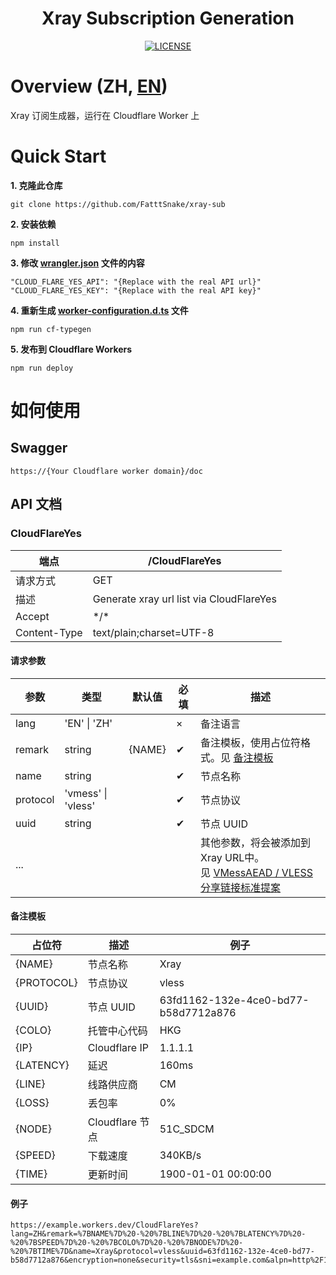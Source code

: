 <div align="center">
    <h1>
        <span>Xray Subscription Generation</span>
    </h1>
</div>
<div align="center">
    <a href="LICENSE">
        <img alt="LICENSE" src="https://img.shields.io/github/license/FatttSnake/xray-sub">
    </a>
</div>

# Overview (ZH, [EN](README.md))

Xray 订阅生成器，运行在 Cloudflare Worker 上

# Quick Start

**1. 克隆此仓库**

```shell
git clone https://github.com/FatttSnake/xray-sub
```

**2. 安装依赖**

```shell
npm install
```

**3. 修改 [wrangler.json](wrangler.json) 文件的内容**

```text
"CLOUD_FLARE_YES_API": "{Replace with the real API url}"
"CLOUD_FLARE_YES_KEY": "{Replace with the real API key}"
```

**4. 重新生成 [worker-configuration.d.ts](worker-configuration.d.ts) 文件**

```shell
npm run cf-typegen
```

**5. 发布到 Cloudflare Workers**

```shell
npm run deploy
```

# 如何使用

## Swagger

```text
https://{Your Cloudflare worker domain}/doc
```

## API 文档

### CloudFlareYes

| 端点           | /CloudFlareYes                           |
|--------------|------------------------------------------|
| 请求方式         | GET                                      |
| 描述           | Generate xray url list via CloudFlareYes |
| Accept       | \*/*                                     |
| Content-Type | text/plain;charset=UTF-8                 |

#### 请求参数

| 参数       | 类型                 | 默认值    | 必填  | 描述                                                                                                           |
|----------|--------------------|--------|-----|--------------------------------------------------------------------------------------------------------------|
| lang     | 'EN' \| 'ZH'       |        | ×   | 备注语言                                                                                                         |
| remark   | string             | {NAME} | ✔   | 备注模板，使用占位符格式。见 [备注模板](#备注模板)                                                                                 |
| name     | string             |        | ✔   | 节点名称                                                                                                         |
| protocol | 'vmess' \| 'vless' |        | ✔   | 节点协议                                                                                                         |
| uuid     | string             |        | ✔   | 节点 UUID                                                                                                      |
| ...      |                    |        |     | 其他参数，将会被添加到 Xray URL中。 <br>见 [VMessAEAD / VLESS 分享链接标准提案](https://github.com/XTLS/Xray-core/discussions/716) |

#### 备注模板

| 占位符        | 描述            | 例子                                   |
|------------|---------------|--------------------------------------|
| {NAME}     | 节点名称          | Xray                                 |
| {PROTOCOL} | 节点协议          | vless                                |
| {UUID}     | 节点 UUID       | 63fd1162-132e-4ce0-bd77-b58d7712a876 |
| {COLO}     | 托管中心代码        | HKG                                  |
| {IP}       | Cloudflare IP | 1.1.1.1                              |
| {LATENCY}  | 延迟            | 160ms                                |
| {LINE}     | 线路供应商         | CM                                   |
| {LOSS}     | 丢包率           | 0%                                   |
| {NODE}     | Cloudflare 节点 | 51C_SDCM                             |
| {SPEED}    | 下载速度          | 340KB/s                              |
| {TIME}     | 更新时间          | 1900-01-01 00:00:00                  |

#### 例子

```text
https://example.workers.dev/CloudFlareYes?lang=ZH&remark=%7BNAME%7D%20-%20%7BLINE%7D%20-%20%7BLATENCY%7D%20-%20%7BSPEED%7D%20-%20%7BCOLO%7D%20-%20%7BNODE%7D%20-%20%7BTIME%7D&name=Xray&protocol=vless&uuid=63fd1162-132e-4ce0-bd77-b58d7712a876&encryption=none&security=tls&sni=example.com&alpn=http%2F1.1&type=ws&host=example.com&path=%2F%3Fed%3D2048
```
